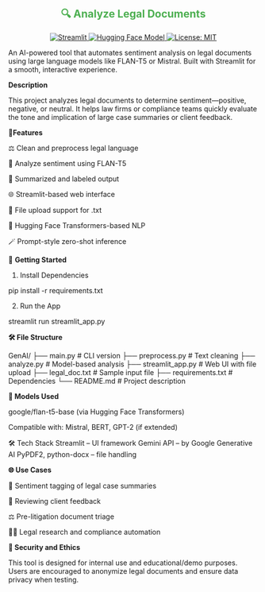 <h2 align="center" style="color:#4CAF50">🔍 Analyze Legal Documents</h2>


<p align="center">
  <a href="https://streamlit.io/">
    <img alt="Streamlit" src="https://img.shields.io/badge/Streamlit-Live%20App-ff4b4b?logo=streamlit&logoColor=white&style=for-the-badge">
  </a>
  <a href="https://huggingface.co/google/flan-t5-base">
    <img alt="Hugging Face Model" src="https://img.shields.io/badge/Made%20with-FLAN--T5-blue?logo=google&style=for-the-badge">
  </a>
  <a href="https://opensource.org/licenses/MIT">
    <img alt="License: MIT" src="https://img.shields.io/badge/license-MIT-green?style=for-the-badge">
  </a>
</p>


An AI-powered tool that automates sentiment analysis on legal documents using large language models like FLAN-T5 or Mistral. Built with Streamlit for a smooth, interactive experience.

<b> Description</b>

This project analyzes legal documents to determine sentiment—positive, negative, or neutral. It helps law firms or compliance teams quickly evaluate the tone and implication of large case summaries or client feedback.

 <b>🎯Features</b>

⚖️ Clean and preprocess legal language

🤖 Analyze sentiment using FLAN-T5

🧼 Summarized and labeled output

🌐 Streamlit-based web interface

📂 File upload support for .txt

🧠 Hugging Face Transformers-based NLP

🪄 Prompt-style zero-shot inference

🚀 <b> Getting Started </b>

1. Install Dependencies

pip install -r requirements.txt

2. Run the App

streamlit run streamlit_app.py

 <b>🛠️ File Structure </b>

GenAI/
├── main.py               # CLI version
├── preprocess.py         # Text cleaning
├── analyze.py            # Model-based analysis
├── streamlit_app.py      # Web UI with file upload
├── legal_doc.txt         # Sample input file
├── requirements.txt      # Dependencies
└── README.md             # Project description

 <b>🤖 Models Used </b>

google/flan-t5-base (via Hugging Face Transformers)

Compatible with: Mistral, BERT, GPT-2 (if extended)

🛠️ Tech Stack
Streamlit – UI framework
Gemini API – by Google Generative AI
PyPDF2, python-docx – file handling

 <b>🌐 Use Cases </b>

📑 Sentiment tagging of legal case summaries

🧾 Reviewing client feedback

⚖️ Pre-litigation document triage

🕵️‍♀️ Legal research and compliance automation

 <b>🔐 Security and Ethics </b>

This tool is designed for internal use and educational/demo purposes. Users are encouraged to anonymize legal documents and ensure data privacy when testing.

